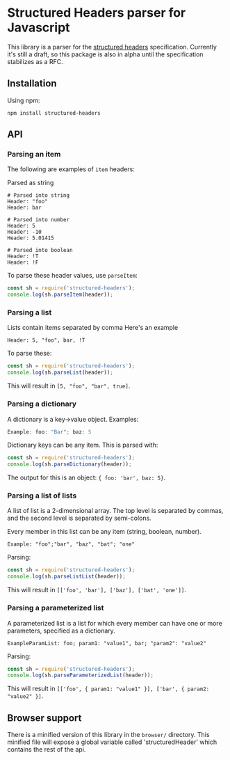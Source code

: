 Structured Headers parser for Javascript
=======================================

This library is a parser for the [structured headers][1] specification.
Currently it's still a draft, so this package is also in alpha until the
specification stabilizes as a RFC.

Installation
------------

Using npm:

```
npm install structured-headers
```

API
---

### Parsing an item

The following are examples of `item` headers:

Parsed as string

```
# Parsed into string
Header: "foo"
Header: bar

# Parsed into number
Header: 5
Header: -10
Header: 5.01415

# Parsed into boolean
Header: !T
Header: !F
```

To parse these header values, use `parseItem`:

```javascript
const sh = require('structured-headers');
console.log(sh.parseItem(header));
```

### Parsing a list

Lists contain items separated by comma Here's an example

```
Header: 5, "foo", bar, !T
```

To parse these:

```javascript
const sh = require('structured-headers');
console.log(sh.parseList(header));
```

This will result in `[5, "foo", "bar", true]`.

### Parsing a dictionary

A dictionary is a key->value object. Examples:

```javascript
Example: foo: "Bar"; baz: 5
```

Dictionary keys can be any item. This is parsed with:

```javascript
const sh = require('structured-headers');
console.log(sh.parseDictionary(header));
```

The output for this is an object: `{ foo: 'bar', baz: 5}`.

### Parsing a list of lists

A list of list is a 2-dimensional array. The top level is separated
by commas, and the second level is separated by semi-colons.

Every member in this list can be any item (string, boolean, number).


```
Example: "foo";"bar", "baz", "bat"; "one"
```

Parsing:

```javascript
const sh = require('structured-headers');
console.log(sh.parseListList(header));
```

This will result in `[['foo', 'bar'], ['baz'], ['bat', 'one']]`.

### Parsing a parameterized list

A parameterized list is a list for which every member can have
one or more parameters, specified as a dictionary.

```
ExampleParamList: foo; param1: "value1", bar; "param2": "value2"
```

Parsing:


```javascript
const sh = require('structured-headers');
console.log(sh.parseParameterizedList(header));
```

This will result in `[['foo', { param1: "value1" }], ['bar', { param2: "value2" }]`.


Browser support
---------------

There is a minified version of this library in the `browser/` directory. This minified
file will expose a global variable called 'structuredHeader' which contains the rest
of the api.


[1]: https://tools.ietf.org/html/draft-ietf-httpbis-header-structure
